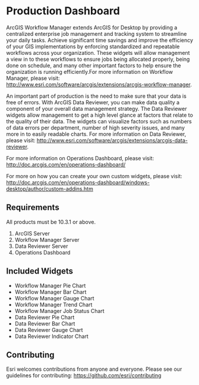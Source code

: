 # Production Dashboard
ArcGIS Workflow Manager extends ArcGIS for Desktop by providing a centralized enterprise job management and tracking system to streamline your daily tasks. Achieve significant time savings and improve the efficiency of your GIS implementations by enforcing standardized and repeatable workflows across your organization. These widgets will allow management a view in to these workflows to ensure jobs being allocated properly, being done on schedule, and many other important factors to help ensure the organization is running efficiently.For more information on Workflow Manager, please visit: http://www.esri.com/software/arcgis/extensions/arcgis-workflow-manager.

An important part of production is the need to make sure that your data is free of errors. With ArcGIS Data Reviewer, you can make data quality a component of your overall data management strategy. The Data Reviewer widgets allow management to get a high level glance at factors that relate to the quality of their data. The widgets can visualize factors such as numbers of data errors per department, number of high severity issues, and many more in to easily readable charts. For more information on Data Reviewer, please visit: http://www.esri.com/software/arcgis/extensions/arcgis-data-reviewer.

For more information on Operations Dashboard, please visit: http://doc.arcgis.com/en/operations-dashboard/

For more on how you can create your own custom widgets, please visit: http://doc.arcgis.com/en/operations-dashboard/windows-desktop/author/custom-addins.htm

Requirements
---
All products must be 10.3.1 or above.
  1. ArcGIS Server 
  2. Workflow Manager Server 
  3. Data Reviewer Server 
  4. Operations Dashboard 

Included Widgets
---
 - Workflow Manager Pie Chart
 - Workflow Manager Bar Chart
 - Workflow Manager Gauge Chart
 - Workflow Manager Trend Chart
 - Workflow Manager Job Status Chart
 - Data Reviewer Pie Chart
 - Data Reviewer Bar Chart
 - Data Reviewer Gauge Chart
 - Data Reviewer Indicator Chart

Contributing
---

Esri welcomes contributions from anyone and everyone. Please see our guidelines for contributing:  https://github.com/esri/contributing
